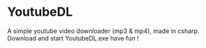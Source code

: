 # YoutubeDL
A simple youtube video downloader (mp3 &amp; mp4), made in csharp.
Download and start YoutubeDL.exe have fun !
